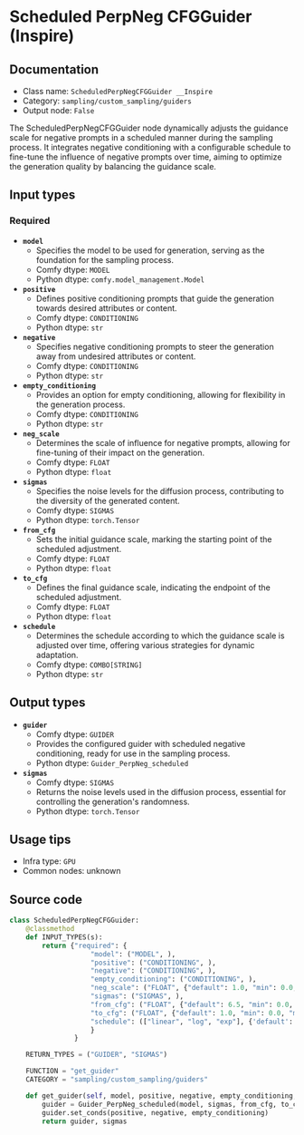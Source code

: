 # Scheduled PerpNeg CFGGuider (Inspire)
## Documentation
- Class name: `ScheduledPerpNegCFGGuider __Inspire`
- Category: `sampling/custom_sampling/guiders`
- Output node: `False`

The ScheduledPerpNegCFGGuider node dynamically adjusts the guidance scale for negative prompts in a scheduled manner during the sampling process. It integrates negative conditioning with a configurable schedule to fine-tune the influence of negative prompts over time, aiming to optimize the generation quality by balancing the guidance scale.
## Input types
### Required
- **`model`**
    - Specifies the model to be used for generation, serving as the foundation for the sampling process.
    - Comfy dtype: `MODEL`
    - Python dtype: `comfy.model_management.Model`
- **`positive`**
    - Defines positive conditioning prompts that guide the generation towards desired attributes or content.
    - Comfy dtype: `CONDITIONING`
    - Python dtype: `str`
- **`negative`**
    - Specifies negative conditioning prompts to steer the generation away from undesired attributes or content.
    - Comfy dtype: `CONDITIONING`
    - Python dtype: `str`
- **`empty_conditioning`**
    - Provides an option for empty conditioning, allowing for flexibility in the generation process.
    - Comfy dtype: `CONDITIONING`
    - Python dtype: `str`
- **`neg_scale`**
    - Determines the scale of influence for negative prompts, allowing for fine-tuning of their impact on the generation.
    - Comfy dtype: `FLOAT`
    - Python dtype: `float`
- **`sigmas`**
    - Specifies the noise levels for the diffusion process, contributing to the diversity of the generated content.
    - Comfy dtype: `SIGMAS`
    - Python dtype: `torch.Tensor`
- **`from_cfg`**
    - Sets the initial guidance scale, marking the starting point of the scheduled adjustment.
    - Comfy dtype: `FLOAT`
    - Python dtype: `float`
- **`to_cfg`**
    - Defines the final guidance scale, indicating the endpoint of the scheduled adjustment.
    - Comfy dtype: `FLOAT`
    - Python dtype: `float`
- **`schedule`**
    - Determines the schedule according to which the guidance scale is adjusted over time, offering various strategies for dynamic adaptation.
    - Comfy dtype: `COMBO[STRING]`
    - Python dtype: `str`
## Output types
- **`guider`**
    - Comfy dtype: `GUIDER`
    - Provides the configured guider with scheduled negative conditioning, ready for use in the sampling process.
    - Python dtype: `Guider_PerpNeg_scheduled`
- **`sigmas`**
    - Comfy dtype: `SIGMAS`
    - Returns the noise levels used in the diffusion process, essential for controlling the generation's randomness.
    - Python dtype: `torch.Tensor`
## Usage tips
- Infra type: `GPU`
- Common nodes: unknown


## Source code
```python
class ScheduledPerpNegCFGGuider:
    @classmethod
    def INPUT_TYPES(s):
        return {"required": {
                    "model": ("MODEL", ),
                    "positive": ("CONDITIONING", ),
                    "negative": ("CONDITIONING", ),
                    "empty_conditioning": ("CONDITIONING", ),
                    "neg_scale": ("FLOAT", {"default": 1.0, "min": 0.0, "max": 100.0, "step": 0.01}),
                    "sigmas": ("SIGMAS", ),
                    "from_cfg": ("FLOAT", {"default": 6.5, "min": 0.0, "max": 100.0, "step": 0.1, "round": 0.01}),
                    "to_cfg": ("FLOAT", {"default": 1.0, "min": 0.0, "max": 100.0, "step": 0.1, "round": 0.01}),
                    "schedule": (["linear", "log", "exp"], {'default': 'log'})
                    }
                }

    RETURN_TYPES = ("GUIDER", "SIGMAS")

    FUNCTION = "get_guider"
    CATEGORY = "sampling/custom_sampling/guiders"

    def get_guider(self, model, positive, negative, empty_conditioning, neg_scale, sigmas, from_cfg, to_cfg, schedule):
        guider = Guider_PerpNeg_scheduled(model, sigmas, from_cfg, to_cfg, schedule, neg_scale)
        guider.set_conds(positive, negative, empty_conditioning)
        return guider, sigmas

```
